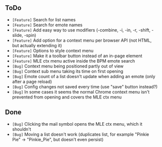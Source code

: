 ## ToDo

* `[Feature]` Search for list names
* `[Feature]` Search for emote names
* `[Feature]` Add easy way to use modifiers (-combine, -i, -in, -r, -shift, -slide, -spin)
* `[Feature]` Add option for a context menu per browser API (not HTML, but actually extending it)
* `[Feature]` Options to style context menu
* `[Feature]` Make it a toolbar button instead of an in-page element
* `[Feature]` MLE ctx menu active inside the BPM emote search
* `[Bug]` Context menu being positioned partly out of view
* `[Bug]` Context sub menu taking its time on first opening
* `[Bug]` Emote count of a list doesn't update when adding an emote (only after a page reload)
* `[Bug]` Config changes not saved every time (use "save" button instead?)
* `[Bug]` In some cases it seems the normal Chrome context menu isn't prevented from opening and covers the MLE ctx menu


## Done

* `[Bug]` Clicking the mail symbol opens the MLE ctx menu, which it shouldn't
* `[Bug]` Moving a list doesn't work (duplicates list, for example "Pinkie Pie" -> "Pinkie_Pie", but doesn't even persist)
